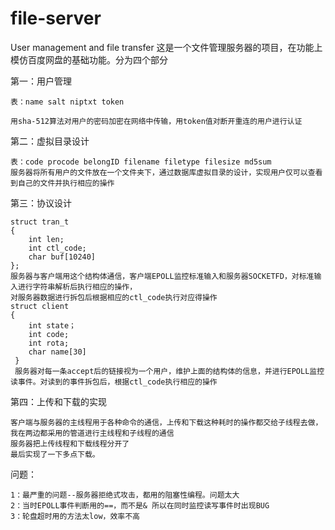 # file-server
User management and file transfer
这是一个文件管理服务器的项目，在功能上模仿百度网盘的基础功能。分为四个部分

第一：用户管理

    表：name salt niptxt token
    
    用sha-512算法对用户的密码加密在网络中传输，用token值对断开重连的用户进行认证
    
第二：虚拟目录设计

    表：code procode belongID filename filetype filesize md5sum
    服务器将所有用户的文件放在一个文件夹下，通过数据库虚拟目录的设计，实现用户仅可以查看到自己的文件并执行相应的操作
    
第三：协议设计


    struct tran_t
    {
        int len;
        int ctl_code;
        char buf[10240]
    };
    服务器与客户端用这个结构体通信，客户端EPOLL监控标准输入和服务器SOCKETFD，对标准输入进行字符串解析后执行相应的操作，
    对服务器数据进行拆包后根据相应的ctl_code执行对应得操作
    struct client
    {
        int state；
        int code;
        int rota;
        char name[30]
     }
     服务器对每一条accept后的链接视为一个用户，维护上面的结构体的信息，并进行EPOLL监控读事件。对读到的事件拆包后，根据ctl_code执行相应的操作
     
第四：上传和下载的实现


    客户端与服务器的主线程用于各种命令的通信，上传和下载这种耗时的操作都交给子线程去做，我在两边都采用的管道进行主线程和子线程的通信
    服务器把上传线程和下载线程分开了
    最后实现了一下多点下载。
问题：


    1：最严重的问题--服务器拒绝式攻击，都用的阻塞性编程。问题太大
    2：当时EPOLL事件判断用的==，而不是& 所以在同时监控读写事件时出现BUG
    3：轮盘超时用的方法太low，效率不高
